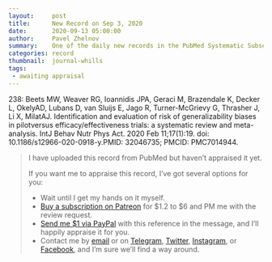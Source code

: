 ```yaml
---
layout:     post
title:      New Record on Sep 3, 2020
date:       2020-09-13 05:00:00
author:     Pavel Zhelnov
summary:    One of the daily new records in the PubMed Systematic Subset indexed by Sep 3, 2020.
categories: record
thumbnail:  journal-whills
tags:
 - awaiting appraisal
---
```


238: Beets MW, Weaver RG, Ioannidis JPA, Geraci M, Brazendale K, Decker L, OkelyAD, Lubans D, van Sluijs E, Jago R, Turner-McGrievy G, Thrasher J, Li X, MilatAJ. Identification and evaluation of risk of generalizability biases in pilotversus efficacy/effectiveness trials: a systematic review and meta-analysis. IntJ Behav Nutr Phys Act. 2020 Feb 11;17(1):19. doi: 10.1186/s12966-020-0918-y.PMID: 32046735; PMCID: PMC7014944.


> I have uploaded this record from PubMed but haven’t appraised it yet.
>
> If you want me to appraise this record, I’ve got several options for you:
> * Wait until I get my hands on it myself.
> * [Buy a subscription on Patreon](https://patreon.com/zheln) for $1.2 to $6 and PM me with the review request.
> * [Send me $1 via PayPal](https://paypal.me/pjelnov) with this reference in the message, and I’ll happily appraise it for you.
> * Contact me by [email](mailto:pavel@zheln.com) or on [Telegram](https://t.me/drzhelnov), [Twitter](https://twitter.com/drzhelnov), [Instagram](https://instagram.com/igzheln), or [Facebook](https://facebook.com/drzhelnov), and I’m sure we’ll find a way around.
